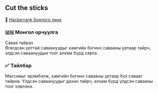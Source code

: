 ## Cut the sticks
🔗 [Hackerrank бодлого линк](https://www.hackerrank.com/challenges/cut-the-sticks)

### 🇲🇳 Монгол орчуулга  
Саваа тайрах  
Өгөгдсөн урттай саваануудыг хамгийн богино савааны уртаар тайрч, үлдсэн саваануудын тоог алхам бүрд хэвлэ.

### ✅ Тайлбар  
Массивыг эрэмбэлж, хамгийн богино савааны уртаар бүх савааг тайрна. Үлдсэн саваануудыг дахин тайрч, алхам бүрд үлдсэн савааны тоог хэвлэнэ.
